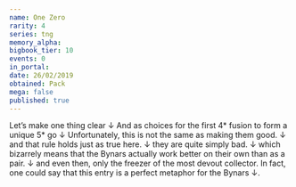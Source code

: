 ```yaml
---
name: One Zero
rarity: 4
series: tng
memory_alpha:
bigbook_tier: 10
events: 0
in_portal:
date: 26/02/2019
obtained: Pack
mega: false
published: true
---
```


Let’s make one thing clear ↓ And as choices for the first 4* fusion to form a unique 5* go ↓ Unfortunately, this is not the same as making them good. ↓ and that rule holds just as true here. ↓ they are quite simply bad. ↓ which bizarrely means that the Bynars actually work better on their own than as a pair. ↓ and even then, only the freezer of the most devout collector. In fact, one could say that this entry is a perfect metaphor for the Bynars ↓.
